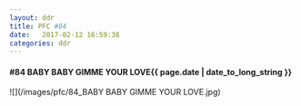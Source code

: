 ```yaml
---
layout: ddr
title: PFC #84
date:   2017-02-12 16:59:38
categories: ddr
---
```

#### **#84** BABY BABY GIMME YOUR LOVE<span class="pull-right">{{ page.date | date_to_long_string }}</span>
![](/images/pfc/84_BABY BABY GIMME YOUR LOVE.jpg)
